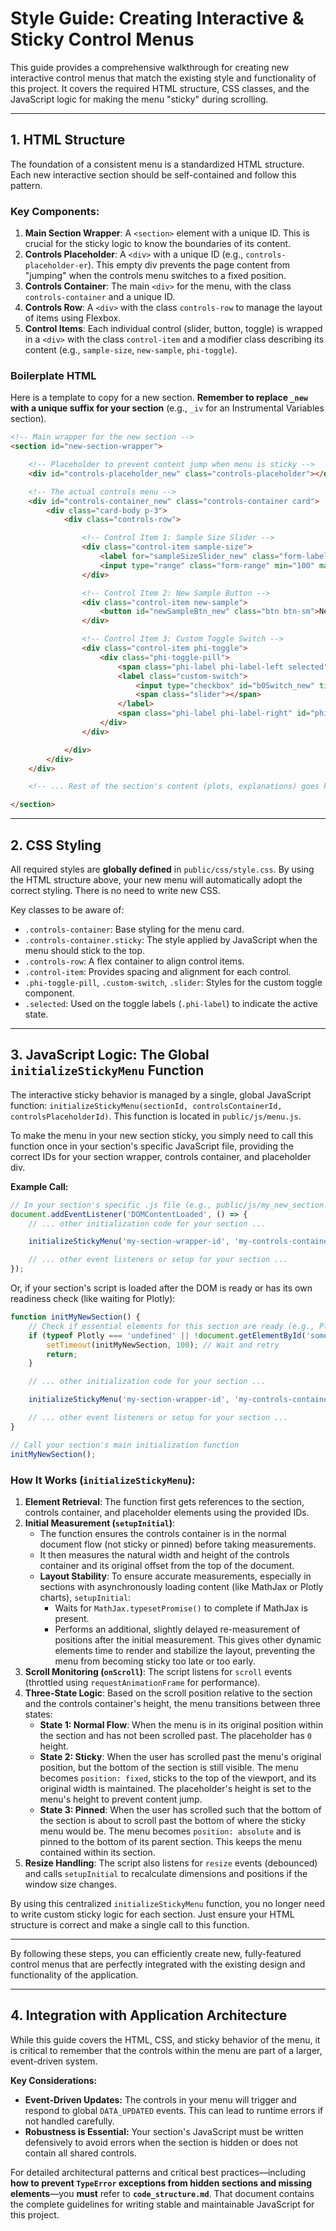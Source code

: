 # Style Guide: Creating Interactive & Sticky Control Menus

This guide provides a comprehensive walkthrough for creating new interactive control menus that match the existing style and functionality of this project. It covers the required HTML structure, CSS classes, and the JavaScript logic for making the menu "sticky" during scrolling.

---

## 1. HTML Structure

The foundation of a consistent menu is a standardized HTML structure. Each new interactive section should be self-contained and follow this pattern.

### Key Components:

1.  **Main Section Wrapper**: A `<section>` element with a unique ID. This is crucial for the sticky logic to know the boundaries of its content.
2.  **Controls Placeholder**: A `<div>` with a unique ID (e.g., `controls-placeholder-er`). This empty div prevents the page content from "jumping" when the controls menu switches to a fixed position.
3.  **Controls Container**: The main `<div>` for the menu, with the class `controls-container` and a unique ID.
4.  **Controls Row**: A `<div>` with the class `controls-row` to manage the layout of items using Flexbox.
5.  **Control Items**: Each individual control (slider, button, toggle) is wrapped in a `<div>` with the class `control-item` and a modifier class describing its content (e.g., `sample-size`, `new-sample`, `phi-toggle`).

### Boilerplate HTML

Here is a template to copy for a new section. **Remember to replace `_new` with a unique suffix for your section** (e.g., `_iv` for an Instrumental Variables section).

```html
<!-- Main wrapper for the new section -->
<section id="new-section-wrapper">

    <!-- Placeholder to prevent content jump when menu is sticky -->
    <div id="controls-placeholder_new" class="controls-placeholder"></div>

    <!-- The actual controls menu -->
    <div id="controls-container_new" class="controls-container card">
        <div class="card-body p-3">
            <div class="controls-row">

                <!-- Control Item 1: Sample Size Slider -->
                <div class="control-item sample-size">
                    <label for="sampleSizeSlider_new" class="form-label me-2 mb-0">Sample Size: <span id="sampleSizeValue_new">500</span></label>
                    <input type="range" class="form-range" min="100" max="2000" step="100" id="sampleSizeSlider_new">
                </div>

                <!-- Control Item 2: New Sample Button -->
                <div class="control-item new-sample">
                    <button id="newSampleBtn_new" class="btn btn-sm">New Sample</button>
                </div>

                <!-- Control Item 3: Custom Toggle Switch -->
                <div class="control-item phi-toggle">
                    <div class="phi-toggle-pill">
                        <span class="phi-label phi-label-left selected" id="phiLabel0_new">Recursive</span>
                        <label class="custom-switch">
                            <input type="checkbox" id="b0Switch_new" title="Switch between Recursive and Non-recursive B_0">
                            <span class="slider"></span>
                        </label>
                        <span class="phi-label phi-label-right" id="phiLabelPi_new">Non-recursive</span>
                    </div>
                </div>

            </div>
        </div>
    </div>

    <!-- ... Rest of the section's content (plots, explanations) goes here ... -->

</section>
```

---

## 2. CSS Styling

All required styles are **globally defined** in `public/css/style.css`. By using the HTML structure above, your new menu will automatically adopt the correct styling. There is no need to write new CSS.

Key classes to be aware of:

*   `.controls-container`: Base styling for the menu card.
*   `.controls-container.sticky`: The style applied by JavaScript when the menu should stick to the top.
*   `.controls-row`: A flex container to align control items.
*   `.control-item`: Provides spacing and alignment for each control.
*   `.phi-toggle-pill`, `.custom-switch`, `.slider`: Styles for the custom toggle component.
*   `.selected`: Used on the toggle labels (`.phi-label`) to indicate the active state.

---

## 3. JavaScript Logic: The Global `initializeStickyMenu` Function

The interactive sticky behavior is managed by a single, global JavaScript function: `initializeStickyMenu(sectionId, controlsContainerId, controlsPlaceholderId)`. This function is located in `public/js/menu.js`.

To make the menu in your new section sticky, you simply need to call this function once in your section's specific JavaScript file, providing the correct IDs for your section wrapper, controls container, and placeholder div.

**Example Call:**

```javascript
// In your section's specific .js file (e.g., public/js/my_new_section.js)
document.addEventListener('DOMContentLoaded', () => {
    // ... other initialization code for your section ...

    initializeStickyMenu('my-section-wrapper-id', 'my-controls-container-id', 'my-controls-placeholder-id');

    // ... other event listeners or setup for your section ...
});
```

Or, if your section's script is loaded after the DOM is ready or has its own readiness check (like waiting for Plotly):

```javascript
function initMyNewSection() {
    // Check if essential elements for this section are ready (e.g., Plotly, specific divs)
    if (typeof Plotly === 'undefined' || !document.getElementById('someEssentialDiv_new')) {
        setTimeout(initMyNewSection, 100); // Wait and retry
        return;
    }

    // ... other initialization code for your section ...

    initializeStickyMenu('my-section-wrapper-id', 'my-controls-container-id', 'my-controls-placeholder-id');

    // ... other event listeners or setup for your section ...
}

// Call your section's main initialization function
initMyNewSection();
```

### How It Works (`initializeStickyMenu`):

1.  **Element Retrieval**: The function first gets references to the section, controls container, and placeholder elements using the provided IDs.
2.  **Initial Measurement (`setupInitial`)**: 
    *   The function ensures the controls container is in the normal document flow (not sticky or pinned) before taking measurements.
    *   It then measures the natural width and height of the controls container and its original offset from the top of the document.
    *   **Layout Stability**: To ensure accurate measurements, especially in sections with asynchronously loading content (like MathJax or Plotly charts), `setupInitial`:
        *   Waits for `MathJax.typesetPromise()` to complete if MathJax is present.
        *   Performs an additional, slightly delayed re-measurement of positions after the initial measurement. This gives other dynamic elements time to render and stabilize the layout, preventing the menu from becoming sticky too late or too early.
3.  **Scroll Monitoring (`onScroll`)**: The script listens for `scroll` events (throttled using `requestAnimationFrame` for performance).
4.  **Three-State Logic**: Based on the scroll position relative to the section and the controls container's height, the menu transitions between three states:
    *   **State 1: Normal Flow**: When the menu is in its original position within the section and has not been scrolled past. The placeholder has `0` height.
    *   **State 2: Sticky**: When the user has scrolled past the menu's original position, but the bottom of the section is still visible. The menu becomes `position: fixed`, sticks to the top of the viewport, and its original width is maintained. The placeholder's height is set to the menu's height to prevent content jump.
    *   **State 3: Pinned**: When the user has scrolled such that the bottom of the section is about to scroll past the bottom of where the sticky menu would be. The menu becomes `position: absolute` and is pinned to the bottom of its parent section. This keeps the menu contained within its section.
5.  **Resize Handling**: The script also listens for `resize` events (debounced) and calls `setupInitial` to recalculate dimensions and positions if the window size changes.

By using this centralized `initializeStickyMenu` function, you no longer need to write custom sticky logic for each section. Just ensure your HTML structure is correct and make a single call to this function.

---

By following these steps, you can efficiently create new, fully-featured control menus that are perfectly integrated with the existing design and functionality of the application.

---

## 4. Integration with Application Architecture

While this guide covers the HTML, CSS, and sticky behavior of the menu, it is critical to remember that the controls within the menu are part of a larger, event-driven system.

**Key Considerations:**

- **Event-Driven Updates:** The controls in your menu will trigger and respond to global `DATA_UPDATED` events. This can lead to runtime errors if not handled carefully.
- **Robustness is Essential:** Your section's JavaScript must be written defensively to avoid errors when the section is hidden or does not contain all shared controls.

For detailed architectural patterns and critical best practices—including **how to prevent `TypeError` exceptions from hidden sections and missing elements**—you **must** refer to **`code_structure.md`**. That document contains the complete guidelines for writing stable and maintainable JavaScript for this project.

